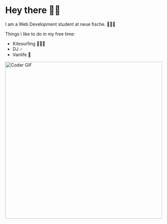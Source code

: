 # Hey there 🤙🏽

I am a Web Development student at neue fische. 👨🏼‍🎓

Things i like to do in my free time:
- Kitesurfing 🏄🏽‍♂️
- DJ 🎶
- Vanlife 🚎
 <img src="https://media.giphy.com/media/SWoSkN6DxTszqIKEqv/giphy.gif" alt="Coder GIF" width="500">
